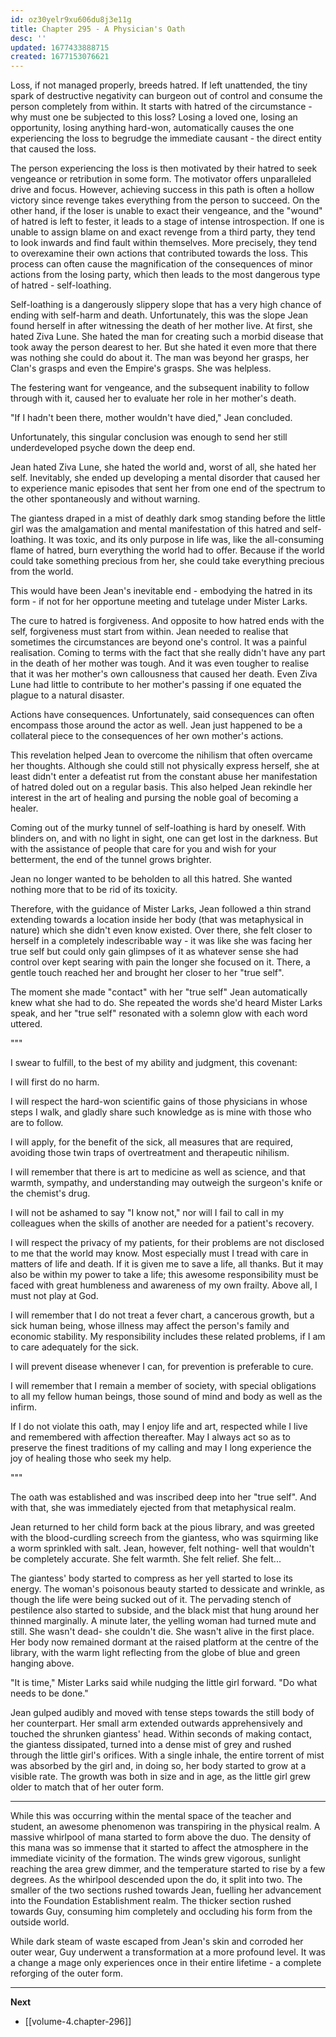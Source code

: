 ```yaml
---
id: oz30yelr9xu606du8j3e11g
title: Chapter 295 - A Physician's Oath
desc: ''
updated: 1677433888715
created: 1677153076621
---
```


Loss, if not managed properly, breeds hatred. If left unattended, the tiny spark of destructive negativity can burgeon out of control and consume the person completely from within. It starts with hatred of the circumstance - why must one be subjected to this loss? Losing a loved one, losing an opportunity, losing anything hard-won, automatically causes the one experiencing the loss to begrudge the immediate causant - the direct entity that caused the loss.

The person experiencing the loss is then motivated by their hatred to seek vengeance or retribution in some form. The motivator offers unparalleled drive and focus. However, achieving success in this path is often a hollow victory since revenge takes everything from the person to succeed. On the other hand, if the loser is unable to exact their vengeance, and the "wound" of hatred is left to fester, it leads to a stage of intense introspection. If one is unable to assign blame on and exact revenge from a third party, they tend to look inwards and find fault within themselves. More precisely, they tend to overexamine their own actions that contributed towards the loss. This process can often cause the magnification of the consequences of minor actions from the losing party, which then leads to the most dangerous type of hatred - self-loathing.

Self-loathing is a dangerously slippery slope that has a very high chance of ending with self-harm and death. Unfortunately, this was the slope Jean found herself in after witnessing the death of her mother live. At first, she hated Ziva Lune. She hated the man for creating such a morbid disease that took away the person dearest to her. But she hated it even more that there was nothing she could do about it. The man was beyond her grasps, her Clan's grasps and even the Empire's grasps. She was helpless.

The festering want for vengeance, and the subsequent inability to follow through with it, caused her to evaluate her role in her mother's death.

"If I hadn't been there, mother wouldn't have died," Jean concluded.

Unfortunately, this singular conclusion was enough to send her still underdeveloped psyche down the deep end.

Jean hated Ziva Lune, she hated the world and, worst of all, she hated her self. Inevitably, she ended up developing a mental disorder that caused her to experience manic episodes that sent her from one end of the spectrum to the other spontaneously and without warning.

The giantess draped in a mist of deathly dark smog standing before the little girl was the amalgamation and mental manifestation of this hatred and self-loathing. It was toxic, and its only purpose in life was, like the all-consuming flame of hatred, burn everything the world had to offer. Because if the world could take something precious from her, she could take everything precious from the world.

This would have been Jean's inevitable end - embodying the hatred in its form - if not for her opportune meeting and tutelage under Mister Larks.

The cure to hatred is forgiveness. And opposite to how hatred ends with the self, forgiveness must start from within. Jean needed to realise that sometimes the circumstances are beyond one's control. It was a painful realisation. Coming to terms with the fact that she really didn't have any part in the death of her mother was tough. And it was even tougher to realise that it was her mother's own callousness that caused her death. Even Ziva Lune had little to contribute to her mother's passing if one equated the plague to a natural disaster.

Actions have consequences. Unfortunately, said consequences can often encompass those around the actor as well. Jean just happened to be a collateral piece to the consequences of her own mother's actions.

This revelation helped Jean to overcome the nihilism that often overcame her thoughts. Although she could still not physically express herself, she at least didn't enter a defeatist rut from the constant abuse her manifestation of hatred doled out on a regular basis. This also helped Jean rekindle her interest in the art of healing and pursing the noble goal of becoming a healer.

Coming out of the murky tunnel of self-loathing is hard by oneself. With blinders on, and with no light in sight, one can get lost in the darkness. But with the assistance of people that care for you and wish for your betterment, the end of the tunnel grows brighter.

Jean no longer wanted to be beholden to all this hatred. She wanted nothing more that to be rid of its toxicity.

Therefore, with the guidance of Mister Larks, Jean followed a thin strand extending towards a location inside her body (that was metaphysical in nature) which she didn't even know existed. Over there, she felt closer to herself in a completely indescribable way - it was like she was facing her true self but could only gain glimpses of it as whatever sense she had control over kept searing with pain the longer she focused on it. There, a gentle touch reached her and brought her closer to her "true self".

The moment she made "contact" with her "true self" Jean automatically knew what she had to do. She repeated the words she'd heard Mister Larks speak, and her "true self" resonated with a solemn glow with each word uttered.

"""

I swear to fulfill, to the best of my ability and judgment, this covenant:

I will first do no harm.

I will respect the hard-won scientific gains of those physicians in whose steps I walk, and gladly share such knowledge as is mine with those who are to follow.

I will apply, for the benefit of the sick, all measures that are required, avoiding those twin traps of overtreatment and therapeutic nihilism.

I will remember that there is art to medicine as well as science, and that warmth, sympathy, and understanding may outweigh the surgeon's knife or the chemist's drug.

I will not be ashamed to say "I know not," nor will I fail to call in my colleagues when the skills of another are needed for a patient's recovery.

I will respect the privacy of my patients, for their problems are not disclosed to me that the world may know. Most especially must I tread with care in matters of life and death. If it is given me to save a life, all thanks. But it may also be within my power to take a life; this awesome responsibility must be faced with great humbleness and awareness of my own frailty. Above all, I must not play at God.

I will remember that I do not treat a fever chart, a cancerous growth, but a sick human being, whose illness may affect the person's family and economic stability. My responsibility includes these related problems, if I am to care adequately for the sick.

I will prevent disease whenever I can, for prevention is preferable to cure.

I will remember that I remain a member of society, with special obligations to all my fellow human beings, those sound of mind and body as well as the infirm.

If I do not violate this oath, may I enjoy life and art, respected while I live and remembered with affection thereafter. May I always act so as to preserve the finest traditions of my calling and may I long experience the joy of healing those who seek my help.

"""

The oath was established and was inscribed deep into her "true self". And with that, she was immediately ejected from that metaphysical realm.

Jean returned to her child form back at the pious library, and was greeted with the blood-curdling screech from the giantess, who was squirming like a worm sprinkled with salt. Jean, however, felt nothing- well that wouldn't be completely accurate. She felt warmth. She felt relief. She felt...

The giantess' body started to compress as her yell started to lose its energy. The woman's poisonous beauty started to dessicate and wrinkle, as though the life were being sucked out of it. The pervading stench of pestilence also started to subside, and the black mist that hung around her thinned marginally. A minute later, the yelling woman had turned mute and still. She wasn't dead- she couldn't die. She wasn't alive in the first place. Her body now remained dormant at the raised platform at the centre of the library, with the warm light reflecting from the globe of blue and green hanging above.

"It is time," Mister Larks said while nudging the little girl forward. "Do what needs to be done."

Jean gulped audibly and moved with tense steps towards the still body of her counterpart. Her small arm extended outwards apprehensively and touched the shrunken giantess' head. Within seconds of making contact, the giantess dissipated, turned into a dense mist of grey and rushed through the little girl's orifices. With a single inhale, the entire torrent of mist was absorbed by the girl and, in doing so, her body started to grow at a visible rate. The growth was both in size and in age, as the little girl grew older to match that of her outer form.

____

While this was occurring within the mental space of the teacher and student, an awesome phenomenon was transpiring in the physical realm. A massive whirlpool of mana started to form above the duo. The density of this mana was so immense that it started to affect the atmosphere in the immediate vicinity of the formation. The winds grew vigorous, sunlight reaching the area grew dimmer, and the temperature started to rise by a few degrees. As the whirlpool descended upon the do, it split into two. The smaller of the two sections rushed towards Jean, fuelling her advancement into the Foundation Establishment realm. The thicker section rushed towards Guy, consuming him completely and occluding his form from the outside world.

While dark steam of waste escaped from Jean's skin and corroded her outer wear, Guy underwent a transformation at a more profound level. It was a change a mage only experiences once in their entire lifetime - a complete reforging of the outer form.

____

**Next**
* [[volume-4.chapter-296]]